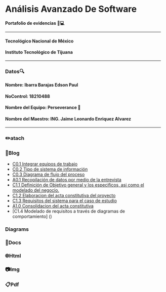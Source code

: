 # Análisis Avanzado De Software
**Portafolio de evidencias :file_folder::computer:**
___
#### Tecnológico Nacional de México
#### Instituto Tecnológico de Tijuana
___
### **Datos:mag:**
#### Nombre: Ibarra Barajas Edson Paul
#### NoControl: 18210488
#### Nombre del Equipo: Perseverance 🤘
#### Nombre del Maestro: ING. Jaime Leonardo Enriquez Alvarez
___
### :pencil2:atach
### :memo:Blog
- [C0.1 Integrar equipos de trabajo](https://github.com/Edson1999/Analisis_Avanzado_De_Software/blob/main/Blog/C0.1_IntegrarEquiposdeTrabajo_IbarraBarajasEdsonPaul.pdf)
- [C0.2 Tipo de sistema de información](https://github.com/Edson1999/Analisis_Avanzado_De_Software/blob/main/Blog/C0.2_Tipo_de_Sistema_Desarrollar_IbarraBarajasEdsonPaul.pdf)
- [C0.3 Diagrama de flujo del proceso](https://github.com/Edson1999/Analisis_Avanzado_De_Software/blob/main/Blog/C0.3_DiagramadeFlujo_Proceso_IbarraBarajasEdsonPaul.pdf)
- [A0.1 Recopilación de datos por medio de la entrevista](https://github.com/Edson1999/Analisis_Avanzado_De_Software/blob/main/Blog/A0.1_Interview_Compilation_IbarraBarajasEdsonPaul.pdf)
- [C1.1 Definición de Objetivo general y los especificos, asi como el modelado del negocio.](https://github.com/Edson1999/Analisis_Avanzado_De_Software/blob/main/Blog/C1.1%20Definici%C3%B3n_de_Onjetivo_general_y_los_especificos%2C_asi_como_el_modelado_del_negocio_IbarraBarajasEdsonPaul.pdf)
- [C1.2 Elaboracion del acta constitutiva del proyecto](https://github.com/Edson1999/Analisis_Avanzado_De_Software/blob/main/Blog/C1.2%20Elaboracion_del_acta_constitutiva_del_proyecto_IbarraBarajasEdsonPaul.pdf)
- [C1.3 Requisitos del sistema para el caso de estudio](https://github.com/Edson1999/Analisis_Avanzado_De_Software/blob/main/Blog/C1.3%20Requisitos_del_sistema_para_el_caso_de_estudio_IbarraBarajasEdsonPaul.pdf)
- [A1.0 Consolidacion del acta constitutiva](https://github.com/Edson1999/Analisis_Avanzado_De_Software/blob/main/Blog/A1.0_Consolidation_of_the_Constitutive_Act_IbarraBarajasEdsonPaul.pdf)
- [C1.4 Modelado de requisitos a través de diagramas de comportamiento] ()
### Diagrams
### :page_facing_up:Docs
### :globe_with_meridians:Html
### :camera:Img
### :clipboard:Pdf 
